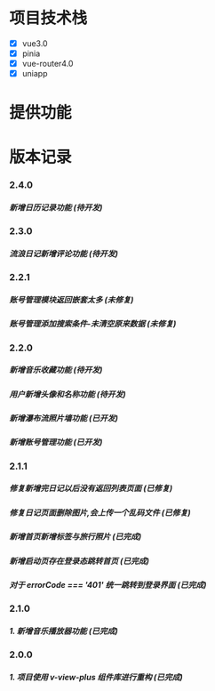 <!--
 * @Description: 项目文档说明
 * @Author: panrui
 * @Date: 2023-11-02 21:32:25
 * @LastEditTime: 2024-07-17 10:32:08
 * @LastEditors: panr99 1547177202@qq.com
 * 不忘初心,不负梦想
-->

# 项目技术栈

- [x] vue3.0
- [x] pinia
- [x] vue-router4.0
- [x] uniapp

# 提供功能

# 版本记录

### 2.4.0

##### 新增日历记录功能 (待开发)

### 2.3.0

##### 流浪日记新增评论功能 (待开发)

### 2.2.1

##### 账号管理模块返回嵌套太多 (未修复)

##### 账号管理添加搜索条件-未清空原来数据 (未修复)

### 2.2.0

##### 新增音乐收藏功能 (待开发)

##### 用户新增头像和名称功能 (待开发)

##### 新增瀑布流照片墙功能 (已开发)

##### 新增账号管理功能 (已开发)

### 2.1.1

##### 修复新增完日记以后没有返回列表页面 (已修复)

##### 修复日记页面删除图片,会上传一个乱码文件 (已修复)

##### 新增首页新增标签与旅行照片 (已完成)

##### 新增启动页存在登录态跳转首页 (已完成)

##### 对于 errorCode === '401' 统一跳转到登录界面 (已完成)

### 2.1.0

##### 1. 新增音乐播放器功能 (已完成)

### 2.0.0

##### 1. 项目使用 v-view-plus 组件库进行重构 (已完成)
